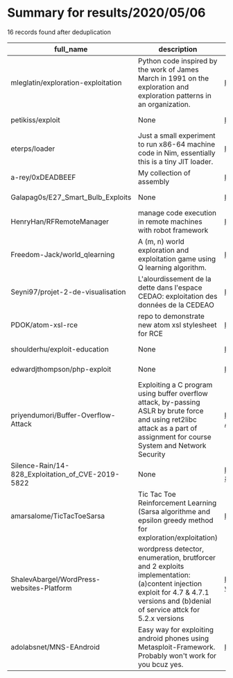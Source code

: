 
# Summary for results/2020/05/06
    
16 records found after deduplication

| full_name | description | html_url | matched_list | matched_count | pushed_at | size | stargazers_count | language | forks_count |
|---------------------------------------------------|------------------------------------------------------------------------------------------------------------------------------------------------------------------------------------|----------------------------------------------------------------------|---------------------------|-----------------|---------------------------|--------|--------------------|------------------|---------------|
| mleglatin/exploration-exploitation | Python code inspired by the work of James March in 1991 on the exploration and exploration patterns in an organization. | https://github.com/mleglatin/exploration-exploitation | ['exploit'] | 1 | 2020-05-06 17:30:06+00:00 | 7 | 0 | Python | 0 |
| petikiss/exploit | None | https://github.com/petikiss/exploit | ['exploit'] | 1 | 2020-05-06 07:19:52+00:00 | 6866 | 0 | HTML | 0 |
| eterps/loader | Just a small experiment to run x86-64 machine code in Nim, essentially this is a tiny JIT loader. | https://github.com/eterps/loader | ['shellcode'] | 1 | 2020-05-06 14:22:59+00:00 | 2 | 2 | Nim | 0 |
| a-rey/0xDEADBEEF | My collection of assembly | https://github.com/a-rey/0xDEADBEEF | ['shellcode'] | 1 | 2020-05-06 17:33:08+00:00 | 60 | 0 | Assembly | 0 |
| Galapag0s/E27_Smart_Bulb_Exploits | None | https://github.com/Galapag0s/E27_Smart_Bulb_Exploits | ['exploit'] | 1 | 2020-05-06 21:21:15+00:00 | 17 | 0 | Shell | 0 |
| HenryHan/RFRemoteManager | manage code execution in remote machines with robot framework | https://github.com/HenryHan/RFRemoteManager | ['remote code execution'] | 1 | 2020-05-06 11:31:49+00:00 | 62 | 0 | Python | 0 |
| Freedom-Jack/world_qlearning | A (m, n) world exploration and exploitation game using Q learning algorithm. | https://github.com/Freedom-Jack/world_qlearning | ['exploit'] | 1 | 2020-05-06 15:11:11+00:00 | 109 | 0 | Python | 0 |
| Seyni97/projet-2-de-visualisation | L'alourdissement de la dette dans l'espace CEDAO: exploitation des données de la CEDEAO | https://github.com/Seyni97/projet-2-de-visualisation | ['exploit'] | 1 | 2020-05-06 04:18:04+00:00 | 14514 | 0 | | 0 |
| PDOK/atom-xsl-rce | repo to demonstrate new atom xsl stylesheet for RCE | https://github.com/PDOK/atom-xsl-rce | ['rce'] | 1 | 2020-05-06 06:49:43+00:00 | 9236 | 0 | XSLT | 0 |
| shoulderhu/exploit-education | None | https://github.com/shoulderhu/exploit-education | ['exploit'] | 1 | 2020-05-06 02:14:14+00:00 | 1 | 0 | | 0 |
| edwardjthompson/php-exploit | None | https://github.com/edwardjthompson/php-exploit | ['exploit'] | 1 | 2020-05-06 03:09:30+00:00 | 4 | 0 | Python | 0 |
| priyendumori/Buffer-Overflow-Attack | Exploiting a C program using buffer overflow attack, by-passing ASLR by brute force and using ret2libc attack as a part of assignment for course System and Network Security | https://github.com/priyendumori/Buffer-Overflow-Attack | ['exploit'] | 1 | 2020-05-06 07:04:31+00:00 | 509 | 0 | Python | 0 |
| Silence-Rain/14-828_Exploitation_of_CVE-2019-5822 | None | https://github.com/Silence-Rain/14-828_Exploitation_of_CVE-2019-5822 | ['cve-2', 'exploit'] | 2 | 2020-05-06 10:16:20+00:00 | 50 | 1 | HTML | 1 |
| amarsalome/TicTacToeSarsa | Tic Tac Toe Reinforcement Learning (Sarsa algorithme and epsilon greedy method for exploration/exploitation) | https://github.com/amarsalome/TicTacToeSarsa | ['exploit'] | 1 | 2020-05-06 13:33:36+00:00 | 1363 | 1 | Jupyter Notebook | 1 |
| ShalevAbargel/WordPress-websites-Platform | wordpress detector, enumeration, brutforcer and 2 exploits implementation: (a)content injection exploit for 4.7 & 4.7.1 versions and (b)denial of service attck for 5.2.x versions | https://github.com/ShalevAbargel/WordPress-websites-Platform | ['exploit'] | 1 | 2020-05-06 18:15:38+00:00 | 43 | 0 | Python | 0 |
| adolabsnet/MNS-EAndroid | Easy way for exploiting android phones using Metasploit-Framework. Probably won't work for you bcuz yes. | https://github.com/adolabsnet/MNS-EAndroid | ['exploit'] | 1 | 2020-05-06 23:29:56+00:00 | 23 | 0 | | 0 |
